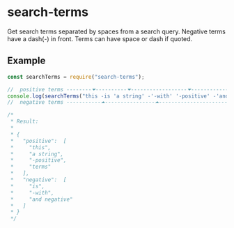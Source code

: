 # search-terms

Get search terms separated by spaces from a search query.
Negative terms have a dash(-) in front. Terms can have space or dash if quoted.

## Example

```js
const searchTerms = require("search-terms");

//  positive terms --------⏷----------⏷------------------⏷-----------------------⏷
console.log(searchTerms("this -is 'a string' -'-with' '-positive' -'and negative' terms"));
//  negative terms -----------⏶----------------⏶------------------------⏶

/*
 * Result:
 *
 * {
 *   "positive":  [
 *     "this",
 *     "a string",
 *     "-positive",
 *     "terms"
 *   ],
 *   "negative":  [
 *     "is",
 *     "-with",
 *     "and negative"
 *   ]
 * }
 */
```
